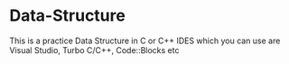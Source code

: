 # Data-Structure
This is a practice Data Structure in C or C++
IDES which you can use are Visual Studio, Turbo C/C++, Code::Blocks etc
